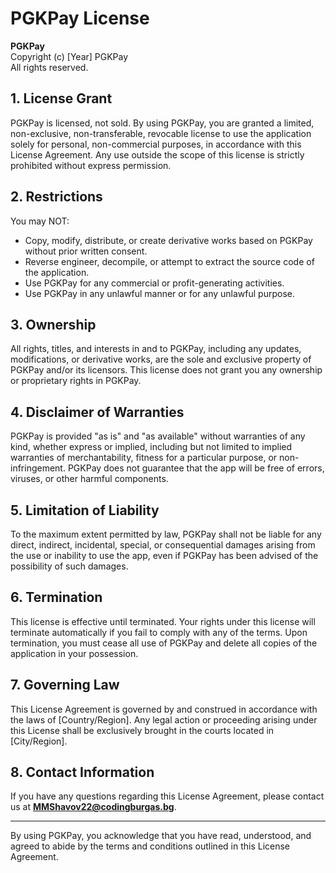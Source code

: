 # PGKPay License

**PGKPay**  
Copyright (c) [Year] PGKPay  
All rights reserved.

## 1. License Grant

PGKPay is licensed, not sold. By using PGKPay, you are granted a limited, non-exclusive, non-transferable, revocable license to use the application solely for personal, non-commercial purposes, in accordance with this License Agreement. Any use outside the scope of this license is strictly prohibited without express permission.

## 2. Restrictions

You may NOT:

- Copy, modify, distribute, or create derivative works based on PGKPay without prior written consent.
- Reverse engineer, decompile, or attempt to extract the source code of the application.
- Use PGKPay for any commercial or profit-generating activities.
- Use PGKPay in any unlawful manner or for any unlawful purpose.

## 3. Ownership

All rights, titles, and interests in and to PGKPay, including any updates, modifications, or derivative works, are the sole and exclusive property of PGKPay and/or its licensors. This license does not grant you any ownership or proprietary rights in PGKPay.

## 4. Disclaimer of Warranties

PGKPay is provided "as is" and "as available" without warranties of any kind, whether express or implied, including but not limited to implied warranties of merchantability, fitness for a particular purpose, or non-infringement. PGKPay does not guarantee that the app will be free of errors, viruses, or other harmful components.

## 5. Limitation of Liability

To the maximum extent permitted by law, PGKPay shall not be liable for any direct, indirect, incidental, special, or consequential damages arising from the use or inability to use the app, even if PGKPay has been advised of the possibility of such damages. 

## 6. Termination

This license is effective until terminated. Your rights under this license will terminate automatically if you fail to comply with any of the terms. Upon termination, you must cease all use of PGKPay and delete all copies of the application in your possession.

## 7. Governing Law

This License Agreement is governed by and construed in accordance with the laws of [Country/Region]. Any legal action or proceeding arising under this License shall be exclusively brought in the courts located in [City/Region].

## 8. Contact Information

If you have any questions regarding this License Agreement, please contact us at **MMShavov22@codingburgas.bg**.

---

By using PGKPay, you acknowledge that you have read, understood, and agreed to abide by the terms and conditions outlined in this License Agreement.